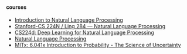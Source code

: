 #### courses
 * [Introduction to Natural Language Processing
](https://www.coursera.org/learn/natural-language-processing/home/welcome)
 * [Stanford-CS 224N / Ling 284  —  Natural Language Processing](http://web.stanford.edu/class/cs224n/syllabus.shtml)
 * [CS224d: Deep Learning for Natural Language Processing](http://cs224d.stanford.edu/)
 * [Natural Language Processing](https://class.coursera.org/nlangp-001/auth)
 * [MITx: 6.041x Introduction to Probability - The Science of Uncertainty](https://courses.edx.org/courses/course-v1:MITx+6.041x_3+2T2016/info)